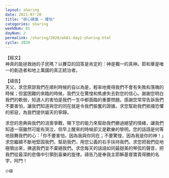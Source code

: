 ```yaml
---
layout: sharing
date: 2021-07-20
title: "耕心禱讀 – 懼怕"
categories: sharing
weekNum: 81
dayNum: 2
permalink: /sharing/2020/wk81-day2-sharing.html
cycle: 2020
---
```


【經文】  
神真的能拯救祂的子民嗎？以賽亞的回答是肯定的：神是獨一的真神。耶和華是唯一的創造者和地上萬國的真正統治者。

【禱告】  
天父，求您原諒我們在順利時候的自以為是，輕率地覺得我們不會有失敗和落魄的時候；但當困難的來臨的時候，我們又在驚惶和焦慮失去對您的信心。謝謝您明白我們的軟弱，知道人的害怕是我們一生中都面臨的重要問題。感謝您常常告訴我們不要害怕，讓我們知道與您的同在就是令我們振奮的證據。求您幫助我們抵擋恐懼的邪惡，為我們提供屬天的寧靜。

求您的恩典與我們的沮喪爭戰，賜下您的能力來幫助我們勝過絕望的情緒，讓我們知道一宿雖然可能有哭泣，但早上醒來的時候卻又是歡樂的黎明。您的話語是何等地鼓舞我們的心：「你不要害怕，因為我與你同在；不要驚惶，因為我是你的神！」求您繼續不斷地堅固我們，幫助我們，用您公義的右手扶持我們。求您把我們從地極領出來，揀選我們並不棄絕我們。求您每天的話語如同最甜美的琴弦的聲音，把我們從最深的悲傷中引領到喜樂的旋律。禱告乃是奉我主耶穌基督寶貴得勝的名字，阿門！

`小錢`
